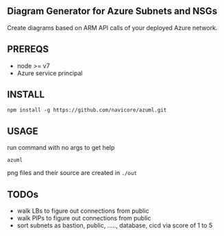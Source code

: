 Diagram Generator for Azure Subnets and NSGs
----

Create diagrams based on ARM API calls of your deployed Azure network.

## PREREQS

* node >= v7
* Azure service principal

## INSTALL

```console
npm install -g https://github.com/navicore/azuml.git
```

## USAGE

run command with no args to get help

```console
azuml
```

png files and their source are created in `./out`

## TODOs

* walk LBs to figure out connections from public
* walk PIPs to figure out connections from public
* sort subnets as bastion, public, ....., database, cicd via score of 1 to 5


